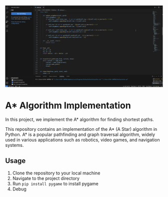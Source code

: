 
![](Animation.gif)
<h1>A* Algorithm Implementation</h1>

<p>In this project, we implement the A* algorithm for finding shortest paths.</p>

<p>This repository contains an implementation of the A* (A Star) algorithm in Python. A* is a popular pathfinding and graph traversal algorithm, widely used in various applications such as robotics, video games, and navigation systems.</p>

<h2>Usage</h2>

<ol>
  <li>Clone the repository to your local machine</li>
  <li>Navigate to the project directory</li>
  <li>Run <code>pip install pygame</code> to install pygame</li>
  <li>Debug</li>
</ol>
 
